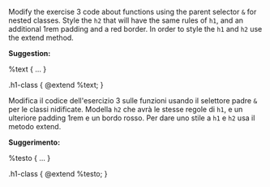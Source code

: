 
Modify the exercise 3 code about functions using the parent selector `&` for nested classes. Style the `h2` that will have the same rules of `h1`, and an additional 1rem padding and a red border. In order to style the `h1` and `h2` use the extend method. 

**Suggestion:**

%text {
...
}

.h1-class {
@extend %text;
}


Modifica il codice dell'esercizio 3 sulle funzioni usando il selettore padre `&` per le classi nidificate. Modella `h2` che avrà le stesse regole di `h1`, e un ulteriore padding 1rem e un bordo rosso. Per dare uno stile a `h1` e `h2` usa il metodo extend.

**Suggerimento:**

%testo {
...
}

.h1-class {
@extend %testo;
}
